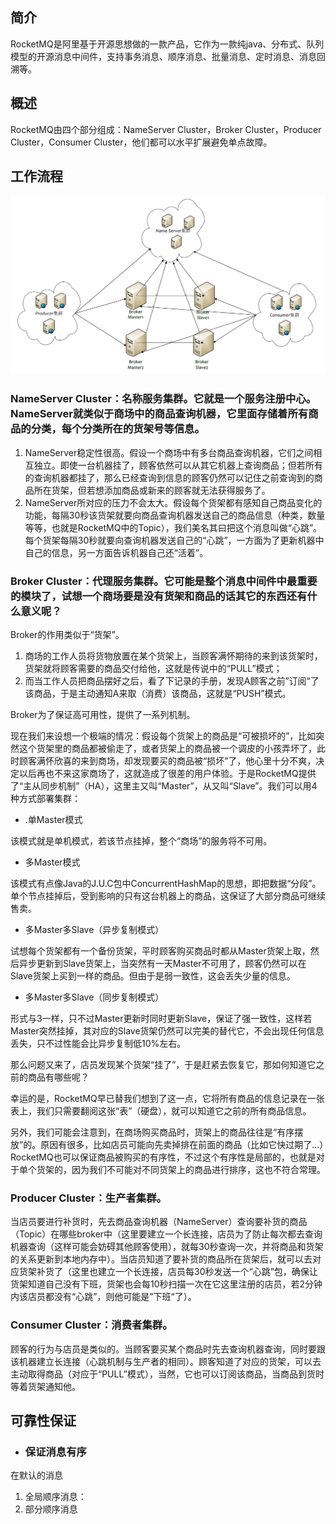 ## **简介**

RocketMQ是阿里基于开源思想做的一款产品，它作为一款纯java、分布式、队列模型的开源消息中间件，支持事务消息、顺序消息、批量消息、定时消息、消息回溯等。

## 概述

RocketMQ由四个部分组成：NameServer Cluster，Broker Cluster，Producer Cluster，Consumer Cluster，他们都可以水平扩展避免单点故障。

## 工作流程

![](/assets/import.png)

### NameServer Cluster：名称服务集群。它就是一个服务注册中心。NameServer就类似于商场中的商品查询机器，它里面存储着所有商品的分类，每个分类所在的货架号等信息。

1. NameServer稳定性很高。假设一个商场中有多台商品查询机器，它们之间相互独立。即使一台机器挂了，顾客依然可以从其它机器上查询商品；但若所有的查询机器都挂了，那么已经查询到信息的顾客仍然可以记住之前查询到的商品所在货架，但若想添加商品或新来的顾客就无法获得服务了。
2. NameServer所对应的压力不会太大。假设每个货架都有感知自己商品变化的功能，每隔30秒该货架就要向商品查询机器发送自己的商品信息（种类，数量等等，也就是RocketMQ中的Topic），我们美名其曰把这个消息叫做“心跳”。每个货架每隔30秒就要向查询机器发送自己的“心跳”，一方面为了更新机器中自己的信息，另一方面告诉机器自己还“活着”。

### Broker Cluster：代理服务集群。它可能是整个消息中间件中最重要的模块了，试想一个商场要是没有货架和商品的话其它的东西还有什么意义呢？

Broker的作用类似于“货架”。

1. 商场的工作人员将货物放置在某个货架上，当顾客满怀期待的来到该货架时，货架就将顾客需要的商品交付给他，这就是传说中的“PULL”模式；
2. 而当工作人员把商品摆好之后，看了下记录的手册，发现A顾客之前”订阅“了该商品，于是主动通知A来取（消费）该商品，这就是“PUSH”模式。

Broker为了保证高可用性，提供了一系列机制。

现在我们来设想一个极端的情况：假设每个货架上的商品是“可被损坏的”，比如突然这个货架里的商品都被偷走了，或者货架上的商品被一个调皮的小孩弄坏了，此时顾客满怀欣喜的来到商场，却发现要买的商品被“损坏”了，他心里十分不爽，决定以后再也不来这家商场了，这就造成了很差的用户体验。于是RocketMQ提供了“主从同步机制”（HA），这里主又叫“Master”，从又叫“Slave”。我们可以用4种方式部署集群：

* .单Master模式

该模式就是单机模式，若该节点挂掉，整个“商场”的服务将不可用。

* 多Master模式

该模式有点像Java的J.U.C包中ConcurrentHashMap的思想，即把数据“分段”。单个节点挂掉后，受到影响的只有这台机器上的商品，这保证了大部分商品可继续售卖。

* 多Master多Slave（异步复制模式）

试想每个货架都有一个备份货架，平时顾客购买商品时都从Master货架上取，然后异步更新到Slave货架上，当突然有一天Master不可用了，顾客仍然可以在Slave货架上买到一样的商品。但由于是弱一致性，这会丢失少量的信息。

* 多Master多Slave（同步复制模式）

形式与3一样，只不过Master更新时同时更新Slave，保证了强一致性，这样若Master突然挂掉，其对应的Slave货架仍然可以完美的替代它，不会出现任何信息丢失，只不过性能会比异步复制低10%左右。

那么问题又来了，店员发现某个货架“挂了”，于是赶紧去恢复它，那如何知道它之前的商品有哪些呢？

幸运的是，RocketMQ早已替我们想到了这一点，它将所有商品的信息记录在一张表上，我们只需要翻阅这张“表”（硬盘），就可以知道它之前的所有商品信息。

另外，我们可能会注意到，在商场购买商品时，货架上的商品往往是“有序摆放”的。原因有很多，比如店员可能向先卖掉排在前面的商品（比如它快过期了...）RocketMQ也可以保证商品被购买的有序性，不过这个有序性是局部的，也就是对于单个货架的，因为我们不可能对不同货架上的商品进行排序，这也不符合常理。

### Producer Cluster：生产者集群。

当店员要进行补货时，先去商品查询机器（NameServer）查询要补货的商品（Topic）在哪些broker中（这里要建立一个长连接，店员为了防止每次都去查询机器查询（这样可能会妨碍其他顾客使用），就每30秒查询一次，并将商品和货架的关系更新到本地内存中）。当店员知道了要补货的商品所在货架后，就可以去对应货架补货了（这里也建立一个长连接，店员每30秒发送一个“心跳”包，确保让货架知道自己没有下班，货架也会每10秒扫描一次在它这里注册的店员，若2分钟内该店员都没有“心跳”，则他可能是”下班“了）。

### Consumer Cluster：消费者集群。

顾客的行为与店员是类似的。当顾客要买某个商品时先去查询机器查询，同时要跟该机器建立长连接（心跳机制与生产者的相同）。顾客知道了对应的货架，可以去主动取得商品（对应于“PULL”模式），当然，它也可以订阅该商品，当商品到货时等着货架通知他。

## 可靠性保证

* ### 保证消息有序

在默认的消息

1. 全局顺序消息：
2. 部分顺序消息



